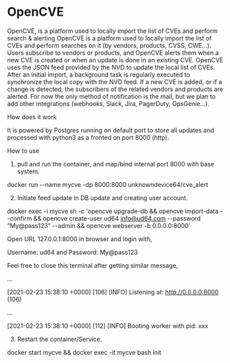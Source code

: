 # OpenCVE
OpenCVE, is a platform used to locally import the list of CVEs and perform search &amp; alerting
OpenCVE is a platform used to locally import the list of CVEs and perform searches on it (by vendors, products, CVSS, CWE...). Users subscribe to vendors or products, and OpenCVE alerts them when a new CVE is created or when an update is done in an existing CVE. OpenCVE uses the JSON feed provided by the NVD to update the local list of CVEs. After an initial import, a background task is regularly executed to synchronize the local copy with the NVD feed. If a new CVE is added, or if a change is detected, the subscribers of the related vendors and products are alerted. For now the only method of notification is the mail, but we plan to add other integrations (webhooks, Slack, Jira, PagerDuty, OpsGenie...).

How does it work

It is powered by Postgres running on default port to store all updates and processed with python3 as a fronted on port 8000 (http).

How to use

1. pull and run the container, and map/bind internal port 8000 with base system.

docker run --name mycve -dp 8000:8000 unknowndevice64/cve_alert

2. Initiate feed update in DB update and creating user account.

docker exec -i mycve sh -c 'opencve upgrade-db && opencve import-data --confirm && opencve create-user ud64 info@ud64.com --password "My@pass123" --admin && opencve webserver -b 0.0.0.0:8000'

Open URL 127.0.0.1:8000 in browser and login with,

Username: ud64 and Password: My@pass123

Feel free to close this terminal after getting similar message,

...

[2021-02-23 15:38:10 +0000] [106] [INFO] Listening at: http://0.0.0.0:8000 (106)

...

[2021-02-23 15:38:10 +0000] [112] [INFO] Booting worker with pid: xxx

3. Restart the container/Service.

docker start mycve && docker exec -it mycve bash init
